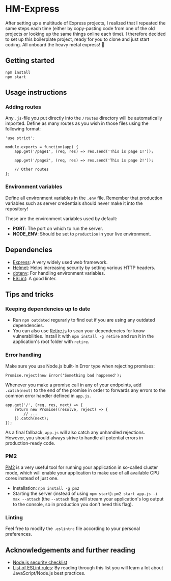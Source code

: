 # HM-Express
After setting up a multitude of Express projects, I realized that I repeated the same steps each time (either by copy-pasting code from one of the old projects or looking up the same things online each time). I therefore decided to set up this boilerplate project, ready for you to clone and just start coding. All onboard the heavy metal express! :steam_locomotive:
## Getting started
    npm install 
    npm start
    
## Usage instructions

### Adding routes
Any `.js`-file you put directly into the `/routes` directory will be automatically imported. Define as many routes as you wish in those files using the following format:

    'use strict';
    
    module.exports = function(app) {
        app.get('/page1', (req, res) => res.send('This is page 1!'));
        
        app.get('/page2', (req, res) => res.send('This is page 2!'));
        
        // Other routes
    };

### Environment variables
Define all environment variables in the `.env` file. Remember that production variables such as server credentials should never make it into the repository!

These are the environment variables used by default:  
* **PORT**: The port on which to run the server.  
* **NODE_ENV**: Should be set to `production` in your live environment.  
    
## Dependencies
* [Express](https://expressjs.com/): A very widely used web framework.
* [Helmet](https://github.com/helmetjs/helmet): Helps increasing security by setting various HTTP headers.
* [dotenv](https://github.com/motdotla/dotenv): For handling environment variables.
* [ESLint](https://eslint.org/): A good linter.

## Tips and tricks
### Keeping dependencies up to date
* Run `npm outdated` regurarly to find out if you are using any outdated dependencies.
* You can also use [Retire.js](https://github.com/RetireJS/retire.js/) to scan your dependencies for know vulnerabilities. Install it with `npm install -g retire` and run it in the application's root folder with `retire`.

### Error handling
Make sure you use Node.js built-in Error type when rejecting promises:  

    Promise.reject(new Error('Something bad happened');

Whenever you make a promise call in any of your endpoints, add `.catch(next)` to the end of the promise in order to forwards any errors to the common error handler defined in `app.js`.

    app.get('/', (req, res, next) => {
        return new Promise((resolve, reject) => {
            // ...
        }).catch(next);
    });

As a final fallback, `app.js` will also catch any unhandled rejections. However, you should always strive to handle all potential errors in production-ready code.

### PM2
[PM2](http://pm2.keymetrics.io/) is a very useful tool for running your application in so-called cluster mode, which will enable your application to make use of all available CPU cores instead of just one.
* Installation: `npm install -g pm2`
* Starting the server (instead of using `npm start`): `pm2 start app.js -i max --attach` (the `--attach` flag will stream your application's log output to the console, so in production you don't need this flag).

### Linting
Feel free to modify the `.eslintrc` file according to your personal preferences.

## Acknowledgements and further reading
* [Node.js security checklist](https://blog.risingstack.com/node-js-security-checklist/)
* [List of ESLint rules](https://eslint.org/docs/rules/): By reading through this list you will learn a lot about JavaScript/Node.js best practices.
